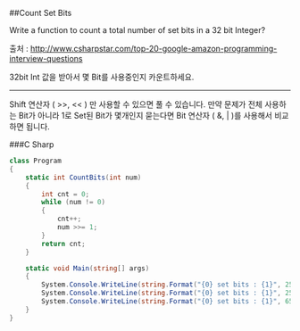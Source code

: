 ##Count Set Bits

Write a function to count a total number of set bits in a 32 bit Integer?

출처 : <http://www.csharpstar.com/top-20-google-amazon-programming-interview-questions>

32bit Int 값을 받아서 몇 Bit를 사용중인지 카운트하세요.

---

Shift 연산자 ( >>, << ) 만 사용할 수 있으면 풀 수 있습니다.
만약 문제가 전체 사용하는 Bit가 아니라 1로 Set된 Bit가 몇개인지 묻는다면 Bit 연산자 ( &, | )를 사용해서 비교하면 됩니다.

###C Sharp

```C#
class Program
{
    static int CountBits(int num)
    {
        int cnt = 0;
        while (num != 0)
        {
            cnt++;
            num >>= 1;
        }
        return cnt;
    }

    static void Main(string[] args)
    {
        System.Console.WriteLine(string.Format("{0} set bits : {1}", 255, CountBits(255)));
        System.Console.WriteLine(string.Format("{0} set bits : {1}", 256, CountBits(256)));
        System.Console.WriteLine(string.Format("{0} set bits : {1}", 65535, CountBits(65535)));
    }
}
```
